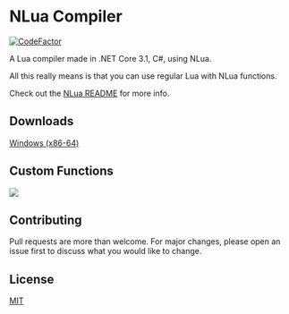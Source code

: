 # NLua Compiler
[![CodeFactor](https://www.codefactor.io/repository/github/zaroxqs/nlua-compiler/badge/main)](https://www.codefactor.io/repository/github/zaroxqs/nlua-compiler/overview/main)

A Lua compiler made in .NET Core 3.1, C#, using NLua.

All this really means is that you can use regular Lua with NLua functions.

Check out the [NLua README](https://github.com/NLua/NLua/blob/main/README.md) for more info.

## Downloads
[Windows (x86-64)](https://github.com/Zaroxqs/NLua-Compiler/files/8968682/NLua.Compiler.zip)

## Custom Functions
![](https://user-images.githubusercontent.com/101127566/175394396-a7c147cd-d1f0-4af5-830a-34ad00b6449f.png)


## Contributing
Pull requests are more than welcome. For major changes, please open an issue first to discuss what you would like to change.

## License
[MIT](https://choosealicense.com/licenses/mit/)
